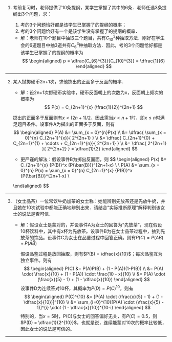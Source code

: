 1. 考前复习时，老师提供了10条提纲，某学生掌握了其中的6条．老师任选3条提纲出3个问题，求：  
   1. 考的3个问题恰好都是该学生已掌握了的提纲的概率；
   2. 考的3个问题恰好有一个是该学生没有掌握了的提纲的概率．

   - 解：老师在10个题目中抽取三个题目，共有$C_{10}^3$种抽取方法．刚好在学生会的6道题目中抽3道共有$C_6^3$种抽取方法．因此，考的3个问题恰好都是该学生已掌握了的提纲的概率为
   $$
   \begin{aligned}
       p = \dfrac{C_{6}^{3}}{C_{10}^{3}} = \dfrac{1}{6}
   \end{aligned}
   $$

---
2. 某人抛掷硬币2n+1次，求他掷出的正面多于反面的概率．  
  
   - 解：设2n+1次掷硬币实验中，硬币反面朝上的次数为x，反面朝上频次的概率为  
   $$
    P(x) = C_{2n+1}^{x} (\frac{1}{2})^{2n+1}
   $$
   
   掷出的正面多于反面则有$x < (2n+1) / 2$，因此需当$x < n + 1$时，即$x \leq n$时满足题目条件。设事件A为掷出的正面多于反面，则有  
   $$
     \begin{aligned}
         P(A) &= \sum_{x = 0}^{n}P(x) \\
              &= \dfrac{ \sum_{x = 0}^{n} C_{2n+1}^{x}}{ 2^{2n+1} } \\
              &= \dfrac{ C_{2n+1}^{0} + C_{2n+1}^{1} + \cdots + C_{2n+1}^{n}}{ 2^{2n+1} } \\
          &= \dfrac{ 2^{2n+1} }{ 2^{2n+2} } = \dfrac{1}{2}
     \end{aligned}         
   $$
   - 更严谨的解法：假设事件B为掷出反面面，则
   $$
    \begin{aligned}
        P(x) &= C_{2n+1}^{x} {P(B)}^x {P(\bar{B})}^{2n+1-x} \\
        \\
        P(A) &= \sum_{x = 0}^{n} P(x) = \sum_{x = 0}^{n} C_{2n+1}^{x} {P(B)}^x {P(\bar{B})}^{2n+1-x} \\
             
    \end{aligned}
   $$

---
3. （女士品茶）一位常饮牛奶加茶的女士称：她能辨别先放茶还是先放牛奶，并且她在10次试验中都能正确地辨别出来．请结合“实际推断原理”解释判别该女士的说法是否可信．

   - 解：假设女士是蒙对的，并设事件A为女士的回答为“先放茶”，现在假设10杯饮料中，其中有x杯为先放茶。设事件B为在女士品茶过程中，抽到先放茶的饮品。设事件C为女士在品鉴过程中回答正确。则有$P(C) = P(AB) + P(\bar{A}\bar{B})$
    
        假设品鉴过程是放回抽取，则有$P(B) = \dfrac{x}{10}$；每次品鉴互为独立事件。则有
        $$
        \begin{aligned}
            P(C) &= P(A)P(B) + (1 - P(A))(1-P(B)) \\
                 &= P(A) \cdot \frac{x}{10} + (1 - P(A)) \cdot \frac{10 - x}{10} \\
                 &= P(A) \cdot (\frac{x}{5} - 1) + (1 - \dfrac{x}{10})
        \end{aligned}
        $$
        设事件D为连续答对10杯，其概率为$P(D)=P(C)^{10}$，则有
        $$
        \begin{aligned}
            P(C)^{10} &= [P(A) \cdot (\frac{x}{5} - 1) + (1 - \dfrac{x}{10})]^{10} \\
                      &= \sum_{i=0}^{10}[P(A) \cdot (\frac{x}{5} - 1)]^{i} \cdot  (1 - \dfrac{x}{10})^{10-i}
        \end{aligned}
        $$
        特别的，当$x=5$时，P(C)与女士的回答偏好无关，有$P(C) = 0.5$，则$P(D) = \dfrac{1}{2^{10}}$，也就是说，连续能蒙对10次的概率比较低，因此女士的说法是可信的。
---
  

